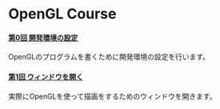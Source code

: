 OpenGL Course
===

#### [第0回 開発環境の設定](./src/000_environment_setup)

OpenGLのプログラムを書くために開発環境の設定を行います。

#### [第1回 ウィンドウを開く](./src/001_open_window)

実際にOpenGLを使って描画をするためのウィンドウを開きます。
